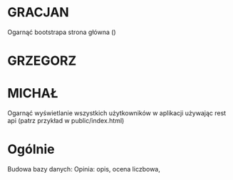 GRACJAN
==========
Ogarnąć bootstrapa
strona główna ()


GRZEGORZ
==========


MICHAŁ
==========
Ogarnąć wyświetlanie wszystkich użytkowników w aplikacji używając rest api (patrz przykład w public/index.html)

Ogólnie
==========
Budowa bazy danych:
Opinia:
opis, ocena liczbowa, 
